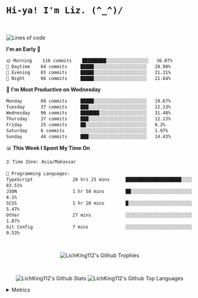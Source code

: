 
# `Hi-ya! I'm Liz. (^_^)/ `

<br>

<!--START_SECTION:waka-->
![Lines of code](https://img.shields.io/badge/From%20Hello%20World%20I%27ve%20Written-4405%20lines%20of%20code-blue)

**I'm an Early 🐤** 

```text
🌞 Morning    110 commits    █████████░░░░░░░░░░░░░░░░   36.07% 
🌆 Daytime    64 commits     █████░░░░░░░░░░░░░░░░░░░░   20.98% 
🌃 Evening    65 commits     █████░░░░░░░░░░░░░░░░░░░░   21.31% 
🌙 Night      66 commits     █████░░░░░░░░░░░░░░░░░░░░   21.64%

```
📅 **I'm Most Productive on Wednesday** 

```text
Monday       60 commits     █████░░░░░░░░░░░░░░░░░░░░   19.67% 
Tuesday      37 commits     ███░░░░░░░░░░░░░░░░░░░░░░   12.13% 
Wednesday    96 commits     ███████░░░░░░░░░░░░░░░░░░   31.48% 
Thursday     37 commits     ███░░░░░░░░░░░░░░░░░░░░░░   12.13% 
Friday       25 commits     ██░░░░░░░░░░░░░░░░░░░░░░░   8.2% 
Saturday     6 commits      ░░░░░░░░░░░░░░░░░░░░░░░░░   1.97% 
Sunday       44 commits     ███░░░░░░░░░░░░░░░░░░░░░░   14.43%

```


📊 **This Week I Spent My Time On** 

```text
⌚︎ Time Zone: Asia/Makassar

💬 Programming Languages: 
TypeScript               20 hrs 25 mins      █████████████████████░░░░   83.51% 
JSON                     1 hr 58 mins        ██░░░░░░░░░░░░░░░░░░░░░░░   8.1% 
SCSS                     1 hr 20 mins        █░░░░░░░░░░░░░░░░░░░░░░░░   5.47% 
Other                    27 mins             ░░░░░░░░░░░░░░░░░░░░░░░░░   1.87% 
Git Config               7 mins              ░░░░░░░░░░░░░░░░░░░░░░░░░   0.53%

```


<!--END_SECTION:waka-->

<br>

  <p align="center">
    <img alt="LichKing112's Github Trophies" src="https://github-profile-trophy.vercel.app/?username=LichKing112&theme=onedark" />
  </p>
  
 <br>
 <p align="center">
    <img alt="LichKing112's Github Stats" src="https://github-readme-stats.vercel.app/api?username=lichking112&theme=gotham&show_icons=true" />
    <img alt="LichKing112's Github Top Languages" src="https://github-readme-stats.vercel.app/api/top-langs/?username=lichking112&theme=gotham&layout=compact" />
  </p>


<details>
  <summary>Metrics</summary>
  <br>
  <p align="center">
    <img alt="LichKing112's Github Metrics" src="https://github.com/LichKing112/LichKing112/blob/master/github-metrics.svg" />
  </p>
</details>


